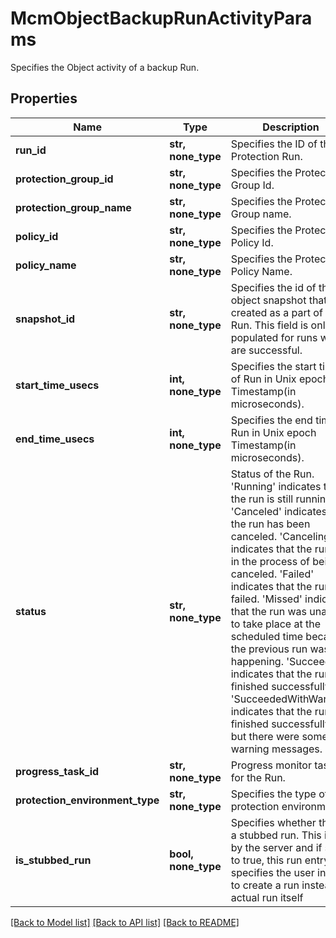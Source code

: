 # McmObjectBackupRunActivityParams

Specifies the Object activity of a backup Run.

## Properties
Name | Type | Description | Notes
------------ | ------------- | ------------- | -------------
**run_id** | **str, none_type** | Specifies the ID of the Protection Run. | [optional] 
**protection_group_id** | **str, none_type** | Specifies the Protection Group Id. | [optional] 
**protection_group_name** | **str, none_type** | Specifies the Protection Group name. | [optional] 
**policy_id** | **str, none_type** | Specifies the Protection Policy Id. | [optional] 
**policy_name** | **str, none_type** | Specifies the Protection Policy Name. | [optional] 
**snapshot_id** | **str, none_type** | Specifies the id of the object snapshot that is created as a part of this Run. This field is only populated for runs which are successful. | [optional] 
**start_time_usecs** | **int, none_type** | Specifies the start time of Run in Unix epoch Timestamp(in microseconds). | [optional] 
**end_time_usecs** | **int, none_type** | Specifies the end time of Run in Unix epoch Timestamp(in microseconds). | [optional] 
**status** | **str, none_type** | Status of the Run. &#39;Running&#39; indicates that the run is still running. &#39;Canceled&#39; indicates that the run has been canceled. &#39;Canceling&#39; indicates that the run is in the process of being canceled. &#39;Failed&#39; indicates that the run has failed. &#39;Missed&#39; indicates that the run was unable to take place at the scheduled time because the previous run was still happening. &#39;Succeeded&#39; indicates that the run has finished successfully. &#39;SucceededWithWarning&#39; indicates that the run finished successfully, but there were some warning messages. | [optional] 
**progress_task_id** | **str, none_type** | Progress monitor task id for the Run. | [optional] 
**protection_environment_type** | **str, none_type** | Specifies the type of protection environment. | [optional] 
**is_stubbed_run** | **bool, none_type** | Specifies whether this is a stubbed run. This is set by the server and if set to true, this run entry specifies the user intent to create a run instead of actual run itself | [optional] 

[[Back to Model list]](../README.md#documentation-for-models) [[Back to API list]](../README.md#documentation-for-api-endpoints) [[Back to README]](../README.md)


